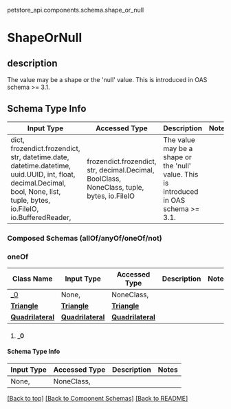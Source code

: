 <a name="top"></a>
petstore_api.components.schema.shape_or_null
# ShapeOrNull

## description
The value may be a shape or the &#x27;null&#x27; value. This is introduced in OAS schema &gt;&#x3D; 3.1.

## Schema Type Info
Input Type | Accessed Type | Description | Notes
------------ | ------------- | ------------- | -------------
dict, frozendict.frozendict, str, datetime.date, datetime.datetime, uuid.UUID, int, float, decimal.Decimal, bool, None, list, tuple, bytes, io.FileIO, io.BufferedReader,  | frozendict.frozendict, str, decimal.Decimal, BoolClass, NoneClass, tuple, bytes, io.FileIO | The value may be a shape or the &#x27;null&#x27; value. This is introduced in OAS schema &gt;&#x3D; 3.1. |

### Composed Schemas (allOf/anyOf/oneOf/not)
### oneOf
Class Name | Input Type | Accessed Type | Description | Notes
------------- | ------------- | ------------- | ------------- | -------------
[_0](#_0) | None,  | NoneClass,  |  |
[**Triangle**](triangle.Triangle.md) | [**Triangle**](triangle.Triangle.md) | [**Triangle**](triangle.Triangle.md) |  |
[**Quadrilateral**](quadrilateral.Quadrilateral.md) | [**Quadrilateral**](quadrilateral.Quadrilateral.md) | [**Quadrilateral**](quadrilateral.Quadrilateral.md) |  |

1. #### _0
  #### Schema Type Info
  | Input Type | Accessed Type | Description | Notes |
  | ------------ | ------------- | ------------- | ------------- |
  |None,  | NoneClass,  |  ||

[[Back to top]](#top) [[Back to Component Schemas]](../../../README.md#Component-Schemas) [[Back to README]](../../../README.md)
